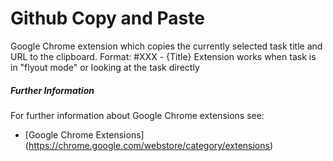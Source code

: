 
# Github Copy and Paste
Google Chrome extension which copies the currently selected task title and URL to the clipboard.
Format: #XXX - {Title}
Extension works when task is in "flyout mode" or looking at the task directly

##### Further Information
For further information about Google Chrome extensions see:
   * [Google Chrome Extensions] (https://chrome.google.com/webstore/category/extensions)
